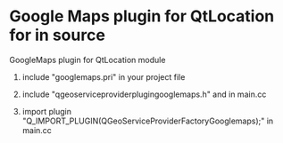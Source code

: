 # Google Maps plugin for QtLocation for in source
GoogleMaps plugin for QtLocation module

1. include "googlemaps.pri" in your project file

2. include "qgeoserviceproviderplugingooglemaps.h" and <QtPlugin> in main.cc

3. import plugin "Q_IMPORT_PLUGIN(QGeoServiceProviderFactoryGooglemaps);" in main.cc

